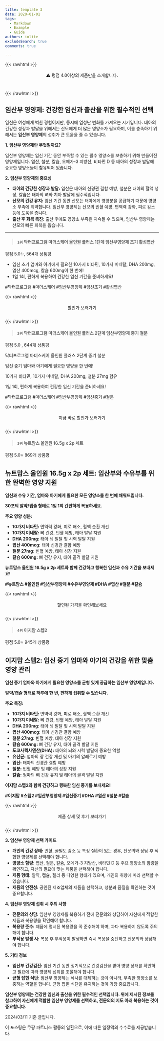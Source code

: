 ```yaml
---
title: template 3
date: 2020-01-01
tags:
  - Markdown
  - Example
  - Guide
authors: iolite
excludeSearch: true
comments: true

---
```



{{< rawhtml >}}
<div class="toc" style="text-align: center; height: 50px; line-height: 2;">
  <p>⚠️ 평점 4.0이상의 제품만을 소개합니다.<br></p>

</div>

{{< /rawhtml >}}


## 임산부 영양제: 건강한 임신과 출산을 위한 필수적인 선택

임신은 여성에게 벅찬 경험이지만, 동시에 엄청난 변화를 가져오는 시기입니다. 태아의 건강한 성장과 발달을 위해서는 산모에게 더 많은 영양소가 필요하며, 이를 충족하기 위해서는 **임산부 영양제**의 섭취가 큰 도움을 줄 수 있습니다.

**1. 임산부 영양제란 무엇일까요?**

임산부 영양제는 임신 기간 동안 부족할 수 있는 필수 영양소를 보충하기 위해 만들어진 영양제입니다. 엽산, 철분, 칼슘, 오메가-3 지방산, 비타민 D 등 태아의 성장과 발달에 중요한 영양소들이 함유되어 있습니다.

**2. 임산부 영양제의 중요성**

* **태아의 건강한 성장과 발달:** 엽산은 태아의 신경관 결함 예방, 철분은 태아의 혈액 생성, 칼슘은 태아의 뼈와 치아 발달에 필수적입니다.
* **산모의 건강 유지:** 임신 기간 동안 산모는 태아에게 영양분을 공급하기 때문에 영양소 부족에 취약합니다. 임산부 영양제는 산모의 빈혈 예방, 면역력 강화, 피로 감소 등에 도움을 줍니다.
* **출산 후 회복 촉진:** 출산 후에도 영양소 부족은 지속될 수 있으며, 임산부 영양제는 산모의 빠른 회복을 돕습니다.



---



>#### `1위` 닥터프로그램 마더스케어 올인원 플러스 1단계 임산부영양제 초기 활성엽산
평점 5.0✨, 564개 상품평


 - 임신 초기 엄마와 아기에게 필요한 10가지 비타민, 10가지 미네랄, DHA 200mg, 엽산 400mcg, 칼슘 600mg이 한 번에!
 - 1일 1회, 편하게 복용하여 건강한 임신 기간을 준비하세요!

#닥터프로그램 #마더스케어 #임산부영양제 #임신초기 #활성엽산


{{< rawhtml >}}
<div class="toc" style="text-align: center; height: 50px; line-height: 2;">
  <p>할인가 보러가기<br></p>
</div>
{{< /rawhtml >}}


>#### `2위` 닥터프로그램 마더스케어 올인원 플러스 2단계 임산부영양제 중기 철분
평점 5.0 , 644개 상품평

닥터프로그램 마더스케어 올인원 플러스 2단계 중기 철분

임신 중기 엄마와 아기에게 필요한 영양을 한 번에!

10가지 비타민, 10가지 미네랄, DHA 200mg, 철분 27mg 함유

1일 1회, 편하게 복용하여 건강한 임신 기간을 준비하세요!

#닥터프로그램 #마더스케어 #임산부영양제 #임신중기 #철분

{{< rawhtml >}}
<div class="toc" style="text-align: center; height: 50px; line-height: 2;">
  <p>지금 바로 할인가 보러가기<br></p>
</div>
{{< /rawhtml >}}

>#### `3위` 뉴트맘스 올인원 16.5g x 2p 세트
평점 5.0⭐ 869개 상품평
## 뉴트맘스 올인원 16.5g x 2p 세트: 임산부와 수유부를 위한 완벽한 영양 지원

**임신과 수유 기간, 엄마와 아기에게 필요한 모든 영양소를 한 번에 채워드립니다.**

**30포의 알약/캡슐 형태로 1일 1회 간편하게 복용하세요.**

**주요 영양 성분:**

* **10가지 비타민:** 면역력 강화, 피로 해소, 혈액 순환 개선
* **10가지 미네랄:** 뼈 건강, 빈혈 예방, 태아 발달 지원
* **DHA 200mg:** 태아 뇌 발달 및 시력 발달 지원
* **엽산 400mcg:** 태아 신경관 결함 예방
* **철분 27mg:** 빈혈 예방, 태아 성장 지원
* **칼슘 600mg:** 뼈 건강 유지, 태아 골격 발달 지원

**뉴트맘스 올인원 16.5g x 2p 세트와 함께 건강하고 행복한 임신과 수유 기간을 보내세요!**

**#뉴트맘스 #올인원 #임산부영양제 #수유부영양제 #DHA #엽산 #철분 #칼슘**


{{< rawhtml >}}
<div class="toc" style="text-align: center; height: 50px; line-height: 2;">
  <p>할인된 가격을 확인해보세요<br></p>
</div>
{{< /rawhtml >}}

>#### `4위` 이지맘 스텝2
평점 5.0⭐ 945개 상품평
## 이지맘 스텝2: 임신 중기 엄마와 아기의 건강을 위한 맞춤 영양 관리

**임신 중기 엄마와 아기에게 필요한 영양소를 균형 있게 공급하는 임산부 영양제입니다.**

**알약/캡슐 형태로 하루에 한 번, 편하게 섭취할 수 있습니다.**

**주요 특징:**

* **10가지 비타민:** 면역력 강화, 피로 해소, 혈액 순환 개선
* **10가지 미네랄:** 뼈 건강, 빈혈 예방, 태아 발달 지원
* **DHA 200mg:** 태아 뇌 발달 및 시력 발달 지원
* **엽산 400mcg:** 태아 신경관 결함 예방
* **철분 27mg:** 빈혈 예방, 태아 성장 지원
* **칼슘 600mg:** 뼈 건강 유지, 태아 골격 발달 지원
* **도코사헥사엔산(DHA):** 태아의 뇌와 시력 발달에 중요한 역할
* **유산균:** 엄마의 장 건강 개선 및 아기의 알레르기 예방
* **엽산:** 태아의 신경관 결함 예방
* **철분:** 빈혈 예방 및 태아의 성장 지원
* **칼슘:** 엄마의 뼈 건강 유지 및 태아의 골격 발달 지원

**이지맘 스텝2와 함께 건강하고 행복한 임신 중기를 보내세요!**

**#이지맘 #스텝2 #임산부영양제 #임신중기 #DHA #엽산 #철분 #칼슘**


{{< rawhtml >}}
<div class="toc" style="text-align: center; height: 50px; line-height: 2;">
  <p>제품 상세 및 후기 보러가기<br></p>
</div>
{{< /rawhtml >}}



**3. 임산부 영양제 선택 가이드**

* **개인의 건강 상태:** 빈혈, 골밀도 감소 등 특정 질환이 있는 경우, 전문의와 상담 후 적합한 영양제를 선택해야 합니다.
* **영양소 함량:** 엽산, 철분, 칼슘, 오메가-3 지방산, 비타민 D 등 주요 영양소의 함량을 확인하고, 자신의 필요에 맞는 제품을 선택해야 합니다.
* **제품 형태:** 알약, 캡슐, 젤리 등 다양한 형태가 있으며, 개인의 취향에 따라 선택할 수 있습니다.
* **제품의 안전성:** 공인된 제조업체의 제품을 선택하고, 성분과 품질을 확인하는 것이 중요합니다.

**4. 임산부 영양제 섭취 시 주의 사항**

* **전문의와 상담:** 임산부 영양제를 복용하기 전에 전문의와 상담하여 자신에게 적합한 제품과 복용량을 확인해야 합니다.
* **복용량 준수:** 제품에 명시된 복용량을 꼭 준수해야 하며, 과다 복용하지 않도록 주의해야 합니다.
* **부작용 발생 시:** 복용 후 부작용이 발생하면 즉시 복용을 중단하고 전문의와 상담해야 합니다.

**5. 기타 정보**

* **임산부 건강검진:** 임신 기간 동안 정기적으로 건강검진을 받아 영양 상태를 확인하고 필요에 따라 영양제 섭취를 조절해야 합니다.
* **균형 잡힌 식단:** 임산부 영양제는 식사를 대체하는 것이 아니라, 부족한 영양소를 보충하는 역할을 합니다. 균형 잡힌 식단을 유지하는 것이 가장 중요합니다.

**임산부 영양제는 건강한 임신과 출산을 위한 필수적인 선택입니다. 위에 제시된 정보를 참고하여 자신에게 적합한 임산부 영양제를 선택하고, 전문의의 지도 아래 복용하는 것이 중요합니다.**



2024/03/11 기준 글입니다. 

이 포스팅은 쿠팡 파트너스 활동의 일환으로, 이에 따른 일정액의 수수료를 제공받습니다.


